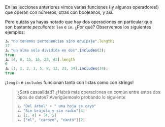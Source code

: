 En las lecciones anteriores vimos varias funciones (¡y algunos operadores!) que operan con números, otras con booleanos, y así.

Pero quizás ya hayas notado que hay dos operaciones en particular que son bastante _peculiares_: `len` e `in`. ¿Por qué? Observemos los siguientes ejemplos: 

```javascript
ム "no tenemos pertenencias sino equipaje".length;
37
ム "un alma sola dividida en dos".includes(2);
true
ム [4, 8, 15, 16, 23, 42].length
6
ム [1, 1, 2, 3, 5, 8, 13, 21, 34].includes(34);
true
```

¡`length` e `includes` funcionan tanto con listas como con strings!

> ¿Será casualidad? ¿Habrá más operaciones en común entre estos dos tipos de datos? Averigüemoslo probando lo siguiente:  
> 
> ```javascript
> ム "Del árbol" + " una hoja se cayó"
> ム "Sin brújula y sin radio"[4]
> ム [1, 4] + [4, 5]
> ム ["el", "carozo", "cantó"][2]
> ```


